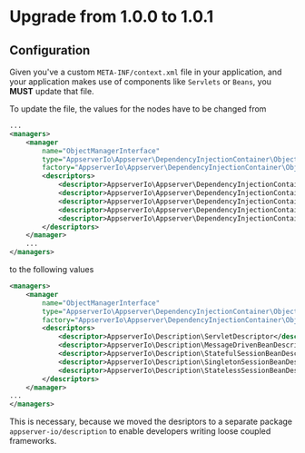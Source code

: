 # Upgrade from 1.0.0 to 1.0.1

## Configuration

Given you've a custom `META-INF/context.xml` file in your application, and your application makes
use of components like `Servlets` or `Beans`, you **MUST** update that file.

To update the file, the values for the <descriptor> nodes have to be changed from

```xml
...
<managers>
    <manager 
        name="ObjectManagerInterface" 
        type="AppserverIo\Appserver\DependencyInjectionContainer\ObjectManager" 
        factory="AppserverIo\Appserver\DependencyInjectionContainer\ObjectManagerFactory">
        <descriptors>
            <descriptor>AppserverIo\Appserver\DependencyInjectionContainer\Description\ServletDescriptor</descriptor>
            <descriptor>AppserverIo\Appserver\DependencyInjectionContainer\Description\SingletonSessionBeanDescriptor</descriptor>
            <descriptor>AppserverIo\Appserver\DependencyInjectionContainer\Description\StatefulSessionBeanDescriptor</descriptor>
            <descriptor>AppserverIo\Appserver\DependencyInjectionContainer\Description\StatelessSessionBeanDescriptor</descriptor>
            <descriptor>AppserverIo\Appserver\DependencyInjectionContainer\Description\MessageDrivenBeanDescriptor</descriptor>
        </descriptors>
    </manager>
    ...
</managers>
```

to the following values

```xml
<managers>
    <manager 
        name="ObjectManagerInterface" 
        type="AppserverIo\Appserver\DependencyInjectionContainer\ObjectManager" 
        factory="AppserverIo\Appserver\DependencyInjectionContainer\ObjectManagerFactory">
        <descriptors>
            <descriptor>AppserverIo\Description\ServletDescriptor</descriptor>
            <descriptor>AppserverIo\Description\MessageDrivenBeanDescriptor</descriptor>
            <descriptor>AppserverIo\Description\StatefulSessionBeanDescriptor</descriptor>
            <descriptor>AppserverIo\Description\SingletonSessionBeanDescriptor</descriptor>
            <descriptor>AppserverIo\Description\StatelessSessionBeanDescriptor</descriptor>
        </descriptors>
    </manager>
...
</managers>
```

This is necessary, because we moved the desriptors to a separate package `appserver-io/description`
to enable developers writing loose coupled frameworks.